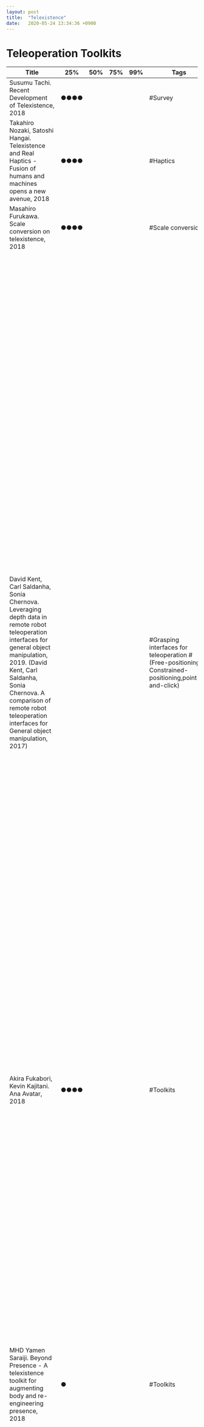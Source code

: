 ```yaml
---
layout: post
title:  "Telexistence"
date:   2020-05-24 13:34:36 +0900
---
```


# Teleoperation Toolkits
<table>
  <thead>
    <tr>
      <th>Title</th>
      <th>25%</th>
      <th>50%</th>
      <th>75%</th>
      <th>99%</th>
      <th>Tags</th>
      <th>Summary</th>
    </tr>
  </thead>
  <tbody>
    <tr>
    <td>Susumu Tachi. Recent Development of Telexistence, 2018</td>
    <td>●●●●</td>
    <td></td>
    <td></td>
    <td></td>
    <td>#Survey</td>
    <td>Summary</td>
    </tr>
    <tr>
    <tr>
    <td>Takahiro Nozaki, Satoshi Hangai. Telexistence and Real Haptics - Fusion of humans and machines opens a new avenue, 2018</td>
    <td>●●●●</td>
    <td></td>
    <td></td>
    <td></td>
    <td>#Haptics</td>
    <td>Summary</td>
    </tr>
    <tr>
    <td>Masahiro Furukawa. Scale conversion on telexistence, 2018</td>
    <td>●●●●</td>
    <td></td>
    <td></td>
    <td></td>
    <td>#Scale conversion</td>
    <td>Summary</td>
    </tr>
    <tr>
    <td>David Kent, Carl Saldanha, Sonia Chernova. Leveraging depth data in remote robot teleoperation interfaces for general object manipulation, 2019. (David Kent, Carl Saldanha, Sonia Chernova. A comparison of remote robot teleoperation interfaces for General object manipulation, 2017)</td>
    <td></td>
    <td></td>
    <td></td>
    <td></td>
    <td>#Grasping interfaces for teleoperation #(Free-positioning, Constrained-positioning,point-and-click)</td>
    <td>Description: In contrast to contemporary robot manipulation using a Free Positioning pose specification, here two novel interfaces, Constrained Positioning and Point-and-Click, are presented, which incorporate scene information from depth data into the grasp pose to reduce the number of 3D transformations the user must input. Also, the interactions are designed for 2D image streams, rather than traditional 3D virtual scenes, further reducing mental transformations. The findings: The study showed that Point-and-Click outperforms both Free Positioning and Constrained Positioning by significantly increasing the number of tasks completed and significantly reducing task
failures and grasping errors, while significantly reducing the number of user interactions. Why? Constraining the interaction to a physical surface significantly reduces the number of missed grasps, resulting in more efficient use of the arm. Also, the 2D visualization mode resulted in significantly better performance than the 3D visualization mode, with significant reductions in task failures, grasping errors, task completion time, number of interactions, and user workload, all while reducing bandwidth requirements imposed by streaming depth data. We recommend using 2D image views over 3D depth views for teleoperation manipulation interfaces and switch between multiple camera views to get a better depth sense. For difficult to detect objects, such as specular objects, transparent objects or occluded objects, it will not be able to calculate a good set of grasps.
</td>
    </tr>
    <tr>
    <td>Akira Fukabori, Kevin Kajitani. Ana Avatar, 2018</td>
    <td>●●●●</td>
    <td></td>
    <td></td>
    <td></td>
    <td>#Toolkits</td>
    <td>Summary</td>
    </tr>
    <tr>
    <td>MHD Yamen Saraiji. Beyond Presence - A telexistence toolkit for augmenting body and re-engineering presence, 2018</td>
    <td>●</td>
    <td></td>
    <td></td>
    <td></td>
    <td>#Toolkits</td>
    <td>Description: In contrast with traditional telepresence systems, the design of telexistence robots (such as Telesar V) is mainly inhereted from the human body, thus the mapping between operator and the robot is consistent, and the sensory modalities and feedback are coherent. One advantage is the ability to redesign specific factors of human body. For example, modulate specific sensory modalities and augment parts of the body. Here, a telexistence toolkit (TxToolkit) used in augmentative, assistive, and collaboration apps is shown. The body modalities were the stereo vision, binaural audio and speech output. The head design was aimed to maintain minimal size and low-cost design. A visual programming interface was designed to facilitate the use of the toolkit. This interface was implemented under Unity3D. Using this interface makes possible to alter how the user's body is mapped with the robot. Therefore, we can also alter our body schema. We can refer to this form of body alteration as Body Morphology. There are three forms of morphological transformation. </td>
    </tr>
    <tr>
    <td>MHD Charith Fernando, Genki Sano. Future of telexistence technology and its impact to the society, 2018</td>
    <td>●</td>
    <td></td>
    <td></td>
    <td></td>
    <td>#Toolkits #gloves #HMD #Robot #Latency</td>
    <td>Description: A system teleoperation composed of three components was implemented: Cockpit control, Surrogate robot, Cloud infraestructure. The cockpit was light and small enough to be carried in a suitcase. The surrogate robot was cost-efficient and aimed for mass-production, which consists of 6DoF Torso, 3 DoF head, 7 DoF arms, 13 DoF hands, weight 75kg and 350W consumption. The camera resolution is 2160x1020 px, and 3 fingers are equipped with haptic sensors to detect 3DoF force, 3DoF vibration, and temperature. The cloud infraestructure prioritizes the data so that we can get the lowest latency while keeping the guaranteed data delivery as of traditional streaming servers. Typical upload+download latency within Japan is 25ms with optical fiber. The processing delay plus latency is around 125ms. the   Results: The system was implemented for visiting a remote island "Ogawasara" located several hundred kms away from Tokyo. 90 participants had visual, auditory, voice, haptic and motor experiences for approx. 10 minutes each person. </td>
    </tr>
    <tr>
    <td>Daisuke Kondo. Visual display system for teleoperation of construction machinery, 2018</td>
    <td>●</td>
    <td></td>
    <td></td>
    <td></td>
    <td>#Toolkits</td>
    <td>The problem: It has been reported a wide decrease of efficiency of remote manipulation of construction machines in comparison to direct manipulation. While rescue tasks do not require as much efficiency as security, mine tasks demand profitability and therefore require efficiency.The main cause for efficiency decrease is due to lack of visual information, auditory information and sense of acceleration, delay in communication among others. However there are reports indicating that the lack of visual information have the biggest influence. Therefore, it can be expected that replicating the world view by improving the presentation of the visual information will cause an increased efficiency. This work introduces two research examples: 1) Wide Visual Field Cilinder Screen, 2) Replication of Motion Stereostopic. Key idea 1): A monitor wide enough to replicate the size of objects and the actual field size as in the actual environment. Also, the monitor should be enough far away (1 ~ 1.5m) to avoid tiredness and undesired stereoscopic effects, and should be portable. Head mount display was not considered because users get tired. Key idea 2): The sense of motion parallax is twice the sense of binocular parallax (disparity). Then, a system that replicates the motion stereoscopic (i.e., the perception of three-dimensionality based on the visual change caused by own movement or target object movement) could increase task efficiency. Therefore, it is needed a special structure to correct video depending on perspective movement. However, the delay between viewer motion and corrected video display should be small to avoid not only innacuracy but also feeling of dizziness. The solution proposed here did not telecontrol a remote camera system due to the high delay and that the maintenance of a remote camera system is unpractical. Here the data is acquired by the distance sensor and cameras and sent to a PC. Then, a video is generated for a required perspective by 3DCG of the data. The system consists of a a sensor component (camera, distance sensor, posture sensor) and a display component (motion tracker, 3DCG PC, display). The findings: An experiment with a system scaled to 1/12 achieved 66ms of delay between user position change and video change. </td>
    </tr>
    <tr>
    <td>Russell C. Toris. Spatial and Temporal Learning in Robotic Pickand-Place Domains via Demonstrations and Observations, Phd thesis, 2016 <a href= "https://digitalcommons.wpi.edu/cgi/viewcontent.cgi?article=1134&context=etd-dissertations" > (Link) </a></td>
    <td>●</td>
    <td></td>
    <td></td>
    <td></td>
    <td>#Cloud crowdsourcing</td>
    <td> Description: A system asks crowdsourced users to place a series of items in a simulated world inside of a web browser (three JavaScript libraries were developed to facilitate web-based humanrobot interaction: the roslibjs client library and ros2djs and ros3djs visualization libraries). This raw data is used to generate a multi-hypothesis models in an unsupervised manner via Expectation Maximization clustering and a novel ranking heuristic. In addition, when ordering constraints are needed, the solution proposed is weighting the heuristic by a ratio of coarsely available temporal data. Finally a Temporal Persistence Modeling algorithm (probabilistic exponential distributions augmented with a Gaussian component to represent probable object locations and search suggestions) is presented for probabilistic prediction of the time that an object is expected to remain at a given location given sparse prior observations. The findings: The resulting hypotheses from the proposed
methodology matched the human expectation of the task description 94% of the time when no temporal constraints are required.  Also, a CARL robot (consists of
a Segway RMP base with a 6 degree-of-freedom JACO arm)  successfully queried the system for what a table setting template is, found the necessary objects on the kitchen
counter, and set the table appropriately. For unknown ordering constraints, the system was able to reconstruct a tower adhering to both spatial and temporal constraints in both the "Consistent Ordering, Consistent Placement" and "Random Ordering, Consistent Placement" conditions. Also, in the household crowdsourced domain showed the ability to overcome noisy environments from untrained users in order to set a table in the appropriate order. TP models based on sparse temporal observations showed a reasonable prediction method for single-item tracking and also enabled a robot for multi-item location prediction.</td>
    </tr>
    <tr>
    <td>Ajay Mandlekar et al. RoboTurk: A crowdsourcing platform for robotic skill learning through imitation, 2018</td>
    <td>●</td>
    <td></td>
    <td></td>
    <td></td>
    <td>#Toolkits #Mobile phone endpoing #Transpacific teleoperation (China - California) #Learning from teleoperation demonstration </td>
    <td>Description: A crowd-sourced platform that collects large set of data from concurrent users for (simulated Sawyer) robot manipulation through a video-streaming website, a smartphone as a VR motion controller and a haptic feedback. Assumption: While RL requires reward function, large-state-space exploration, large interaction, and self-supervised learning has large noise, Imitation learning improves efficiency and performance. While kinesthestic teaching is intuitive but limited, teleoperation has been for decades. While video-game controllers lacks natural variations in motion, free-space positioning interfaces as VR enables fine-grained dexterous control. The goal: They conducted a user study comparing the performance of smartphone-based controller, keyboard, 3D Mouse and VR controller. The findings: A dataset with over 2200 task demonstrations (137 hours of data collected in 20 hours of usage by contracted workers). What about user interface evaluation? Keyboard and 3D mouse completion time was slower than VR and phone, which were similar. What about network capacity and delays? Three troublesome (low-capacity, high-delay, or both) networks produced roughly the same distributions of completion time as the baseline. What about far remote teleoperation? Users were able to complete the tasks despite high network delays between California and China, but the completion time was around 20 seconds slower. Using data center in China introduced a constant delay in comparison to a data center in Oregon. Can the collected data improve policy learning? Demonstration-guided reinforcement learning comparison using (none, 1, 10, 100, 1000) demonstrations of the two tasks showed that a large and diverse dataset of demonstrations can encourage agents to explore and learn more effectively. However, only 10 demonstrations were able to achieve comparable performance to 100 demonstrations maybe due to the fact the data collected in 48 hours is large enough. Nonetheless, even though 1000 demonstrations is higher in terms of variety, this could be pausibly mirrored by using 10 demonstrations and giving agents time to explore from demonstration states.</td>
    </tr>
    <tr>
    <td>Jaeyong Sung, Seok Hyun Jin, Ashutosh Saxena. Robobarista: Object part based transfer of manipulation trajectories from crowd-sourcing in 3d pointclouds, 2015</td>
    <td></td>
    <td></td>
    <td></td>
    <td></td>
    <td>#Learning generalization #Deep learning #Multimodal integration</td>
    <td>Description: A simulated and real PR2 robot are trained by non-experts through a crowd-sourcing web-based 3d-viewer-controller to manipulate objects, and a deep learning model is trained to learn this multimodal data (point cloud, language, trajectory). The hypothesis: Many differently-shaped objects share similarly-operated object parts. The assumption: the target object parts were pre-labeled from scene voxels by experts, so the target part at each trial is highlighted to non-experts from the start. The goal: thus, the goal is to evaluate if the manipulation trajectory of an object can be transferred to a completely different object if they share similarly-operated parts (116 RGB-D point-clouds, 1225 trajectories, 250 language instructions by 71 non-experts). The findings: Were trajectories completely transferred? Yes for 60%. Were the object manipulation the actual correct one? No guarantee, but the results showed it was achieved for a large fraction of objects which the robot has never seen before. Is crowd-sourcing teaching possible? Yes, crowd-sourced non-experts performed at 60%, compared to 53.1% by experts. Is segmentation required? Yes. Even though target parts were prelabel by experts, they were still extremely noisy. Is intermediate object part labeling necessary to find a manipulation trajectory? NOT sufficient (as expected by hypothesis). The object part classifier performed badly at 23.3% even though the part label finder achieved 70%. Can features be hand-coded? NOT easily. While features methods achieved 40.8% or even 53.7% with full-data (heavy computation), the deep learning method (not hand-designing of features) achieved equal or better performance even with simple concatenation or noise</td>
    </tr>
    <tr>
    <td>Eric Rosen, Elizabeth Phillips, David Whitney, Daniel Ullman, Stefanie Tellex .Testing robot teleoperation using a virtual reality interface with ROS reality, 2018</td>
    <td></td>
    <td></td>
    <td></td>
    <td></td>
    <td>#Learning generalization #Deep learning #Multimodal integration</td>
    <td> Description: A Baxter robot is teleoperated and controlled through ROS reality and Unity-based HTC-vive reality system. The human and robot share a virtual space, but are not superimposed (The humans is around the robot). The goal: This work evaluated twelve complex tasks and measured whether they were succesfully achieved with this robot and software, and whether they could be teleoperated. Found issues: more precision for block stacking through VR, robot force or end-effector deficiencies, not knowing robot posses limitations through ROS reality. Benefits: They argue that teleoperation could be a solution to the problem of gathering data for learning from demonstration.</td>
    </tr>
    <tr>
    <td> Tianhao zhang, et al. Deep imitiation learning for complex manipulation tasks from virtual reality teleoperation, 2018</td>
    <td>●</td>
    <td></td>
    <td></td>
    <td></td>
    <td>#Object Manipulation #Deep learning #Multimodal integration #Learning from teleoperation demonstration </td>
    <td>Description: A consumer-grade VR device (headset and motion-tracked controller) is used to teleoperate a PR2 robot (with a RGBD-camera for color and depth images). The data (RGB image, depth image and hand position) from conducting ten manipulation tasks with the robot was collected and used to train deep visuomotor policies (pixels-to-action mapping). The goals: Can we build an inexpensive and intuitive teleoperation system for robotic manipulation? can imitation learning learn to solve manipulation tasks using these data? Assumption: To avoid sickness due to time lag between displayed scene and humans' head motion, we render a 3D point cloud from RGBD images as object in the virtual environment and update instantaneously the human view to reflect head movement. The result: less than 30 minutes of data was sufficient to learn a successful policy (High success rate and good generalization) even in long running tasks. Although successful, the learned policies were often suboptimal compared to humans (e.g., not following the shortest path). For initial states beyond the training ones, the robot succeded in the experiments. </td>
    </tr>
        <tr>
    <td>Ioannis Havouties, Sylvain Calinon. Learning from demonstration for semi-autonomous teleoperation, 2018</td>
    <td>●●</td>
    <td></td>
    <td></td>
    <td></td>
    <td>#Underwater teleoperation #Mixed teleoperation #TP-HSMM (Markov Model) #LQT (Linear Quadratic Tracking)</td>
    <td>Description: A teleoperation strategy that decouples the operator's and the robot's spaces in the statistical representation is proposed (Namely, mixed teleoperation). This approach intends to replace the conventional use of video streams with a minimal exchange of activation weights as communication overhead. The problems: The variability of the robot operating environment. Communication bandwidth in long range teleoperation (e.g., space, deepsea) imposes a hard constraint on the efficiency of the system. Assumption: Most variability comes from the change of the pose of the manipulators and the pose of the items to be manipulated. Hypothesis: We use a task-parametrized Hidden semi-Markov model (TP-HSMM) to learn task representations (why? because task-parametrized mixture model encoding is flexible and HSMM captures motion duration and generate novel trajectories), and generate motions by sampling in combination with linear quadratic tracking (LQT). Previous models in Robotics: DMPs (Ijspeert, 2013. Palomeras, 2016). Extended DMP (Gams+, 2014. Ude+, 2014. Pastor+, 2011). GMM+GMR (Calinon+, 2012. Calinon, 2016). TP-GMM (Zeestraten+, 2017). HMM + GMR to improve HMMs poor state duration modeling (Lee & Ott, 2010. Lee+, 2010. Chan+, 2013). HMM + motion planner (Bowen & Alterovitz, 2014). HMM + HMM-space-distance-based clustering (Kulic+, 2008). Previous models in speech synthesis: HSMM (Yu & Kobayashi, 2006). HSMM in robotics models the state transition and duration (Calinon+, 2011. Tanwani & Calinon, 2016. Havoutis+, 2016. Havoutis & Calinon, 2016, 2017) . The result: The users employing local feedback required less time to achieve the task and their movements were smoother than the users getting remote feedback. The system could predict the task and generate motions from intermediate states. </td>
    </tr>
    <tr>
    <td>Lawrence R. Rabiner. A tutorial on Hidden Markov Models and selected applications in speech recognition, 1989</td>
    <td>●</td>
    <td></td>
    <td></td>
    <td></td>
    <td>#HMM #SpeechRecognition #ViterbiSearch</td>
    <td>● Introduction.<br>● Discrete Markov Processes<br>Extension to Hidden Markov Models<br>Elements of an HMM<br>The three basic problems of HMMs<br>● Solutions to the basic problems of HMMs<br>● Types of HMMs<br>Continuous observation densities in HMMs<br>Autoregressive HMMs<br>Variants on HMM structures-Null transitions and tied states<br>Inclusion of explicit state duration density in HMMs<br>Optimization criterion - ML, MMI, MDI<br>Comparison of HMMs<br>● Implementation issues for HMMs<br>Scaling<br>Multiple observation sequences<br>Initial estimates of HMM parameters<br>Effects of insufficient training data<br>Choice of model<br>● Implementation of Speech recognizers using HMMs.<br> ● Connected word recognition using HMMs. <br>● HMMs for large vocabulary speech recognition. </td>
    </tr>
    
  </tbody>
</table>

